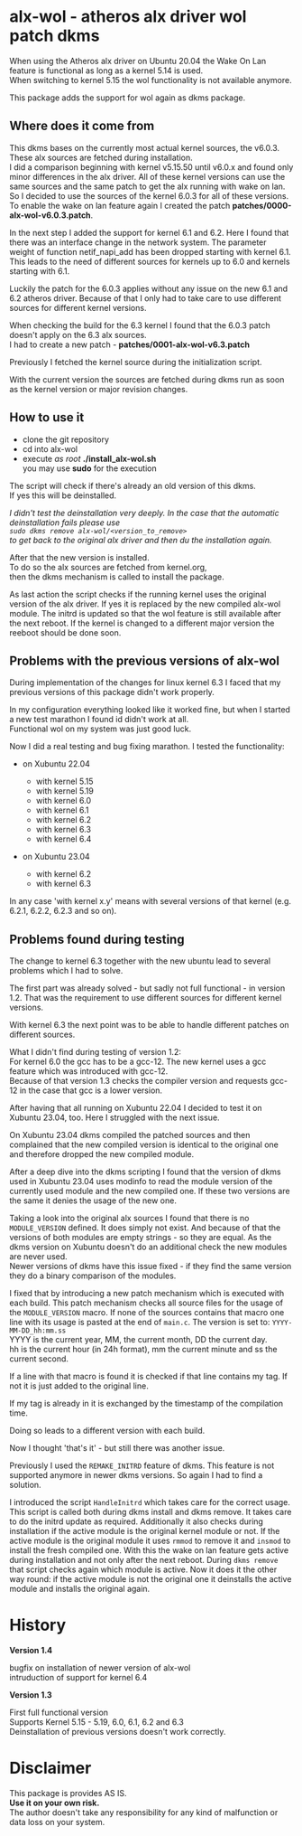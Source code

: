 # alx-wol - atheros alx driver wol patch dkms

When using the Atheros alx driver on Ubuntu 20.04 the Wake On Lan
feature is functional as long as a kernel 5.14 is used.  
When switching to kernel 5.15 the wol functionality is not available
anymore.

This package adds the support for wol again as dkms package.

## Where does it come from

This dkms bases on the currently most actual kernel sources, the v6.0.3.  
These alx sources are fetched during installation.  
I did a comparison beginning with kernel v5.15.50 until v6.0.x and
found only minor differences in the alx driver.
All of these kernel versions can use the same sources and the same
patch to get the alx running with wake on lan.
So I decided to use the sources of the kernel 6.0.3 for all of these
versions. To enable the wake on lan feature again I created the patch
**patches/0000-alx-wol-v6.0.3.patch**.

In the next step I added the support for kernel 6.1 and 6.2. Here I
found that there was an interface change in the network system.
The parameter weight of function netif_napi_add has been dropped
starting with kernel 6.1. This leads to the need of different sources
for kernels up to 6.0 and kernels starting with 6.1.

Luckily the patch for the 6.0.3 applies without any issue on the new
6.1 and 6.2 atheros driver. Because of that I only had to take care to
use different sources for different kernel versions.

When checking the build for the 6.3 kernel I found that the 6.0.3 patch
doesn't apply on the 6.3 alx sources.  
I had to create a new patch - **patches/0001-alx-wol-v6.3.patch**

Previously I fetched the kernel source during the initialization script.

With the current version the sources are fetched during dkms run as
soon as the kernel version or major revision changes.

## How to use it

- clone the git repository
- cd into alx-wol
- execute *as root* **./install_alx-wol.sh**  
  you may use **sudo** for the execution

The script will check if there's already an old version of this dkms.  
If yes this will be deinstalled.

*I didn't test the deinstallation very deeply. In the case that the
automatic deinstallation fails please use  
`sudo dkms remove alx-wol/<version_to_remove>`  
to get back to the original alx driver and then du the installation
again.*

After that the new version is installed.  
To do so the alx sources are fetched from kernel.org,  
then the dkms mechanism is called to install the package.

As last action the script checks if the running kernel uses the original
version of the alx driver. If yes it is replaced by the new compiled
alx-wol module. The initrd is updated so that the wol feature is still
available after the next reboot. If the kernel is changed to a different
major version the reeboot should be done soon.

## Problems with the previous versions of alx-wol

During implementation of the changes for linux kernel 6.3 I faced that
my previous versions of this package didn't work properly.

In my configuration everything looked like it worked fine, but when I
started a new test marathon I found id didn't work at all.  
Functional wol on my system was just good luck.

Now I did a real testing and bug fixing marathon. I tested the
functionality:

* on Xubuntu 22.04
  - with kernel 5.15
  - with kernel 5.19
  - with kernel 6.0
  - with kernel 6.1
  - with kernel 6.2
  - with kernel 6.3
  - with kernel 6.4

* on Xubuntu 23.04
  - with kernel 6.2
  - with kernel 6.3

In any case 'with kernel x.y' means with several versions of that
kernel (e.g. 6.2.1, 6.2.2, 6.2.3 and so on).

## Problems found during testing

The change to kernel 6.3 together with the new ubuntu lead to several
problems which I had to solve.

The first part was already solved - but sadly not full functional - in
version 1.2. That was the requirement to use different sources for
different kernel versions.

With kernel 6.3 the next point was to be able to handle different
patches on different sources.

What I didn't find during testing of version 1.2:  
For kernel 6.0 the gcc has to be a gcc-12. The new kernel uses a gcc
feature which was introduced with gcc-12.  
Because of that version 1.3 checks the compiler version and requests
gcc-12 in the case that gcc is a lower version.

After having that all running on Xubuntu 22.04 I decided to test it on
Xubuntu 23.04, too. Here I struggled with the next issue.

On Xubuntu 23.04 dkms compiled the patched sources and then complained
that the new compiled version is identical to the original one and
therefore dropped the new compiled module.

After a deep dive into the dkms scripting I found that the version of
dkms used in Xubuntu 23.04 uses modinfo to read the module version of
the currently used module and the new compiled one. If these two
versions are the same it denies the usage of the new one.

Taking a look into the original alx sources I found that there is no
`MODULE_VERSION` defined. It does simply not exist. And because of that
the versions of both modules are empty strings - so they are equal.
As the dkms version on Xubuntu doesn't do an additional check the new
modules are never used.  
Newer versions of dkms have this issue fixed - if they find the same
version they do a binary comparison of the modules.

I fixed that by introducing a new patch mechanism which is executed
with each build. This patch mechanism checks all source files for the
usage of the `MODULE_VERSION` macro. If none of the sources contains
that macro one line with its usage is pasted at the end of `main.c`.
The version is set to: `YYYY-MM-DD_hh:mm.ss`  
YYYY is the current year, MM, the current month, DD the current day.  
hh is the current hour (in 24h format), mm the current minute and ss the
current second.

If a line with that macro is found it is checked if that line contains
my tag. If not it is just added to the original line.

If my tag is already in it is exchanged by the timestamp of the
compilation time.

Doing so leads to a different version with each build.

Now I thought 'that's it' - but still there was another issue.

Previously I used the `REMAKE_INITRD` feature of dkms. This feature is
not supported anymore in newer dkms versions. So again I had to find a
solution.

I introduced the script `HandleInitrd` which takes care for the correct
usage. This script is called both during dkms install and dkms remove.
It takes care to do the initrd update as required. Additionally it also
checks during installation if the active module is the original kernel
module or not. If the active module is the original module it uses
`rmmod` to remove it and `insmod` to install the fresh compiled one.
With this the wake on lan feature gets active during installation and
not only after the next reboot. During `dkms remove` that script checks
again which module is active. Now it does it the other way round: if the
active module is not the original one it deinstalls the active module
and installs the original again.

# History

**Version 1.4**

bugfix on installation of newer version of alx-wol  
intruduction of support for kernel 6.4

**Version 1.3**

First full functional version  
Supports Kernel 5.15 - 5.19, 6.0, 6.1, 6.2 and 6.3  
Deinstallation of previous versions doesn't work correctly.  

# Disclaimer

This package is provides AS IS.  
**Use it on your own risk.**  
The author doesn't take any responsibility for any kind of malfunction or data loss on your system.
